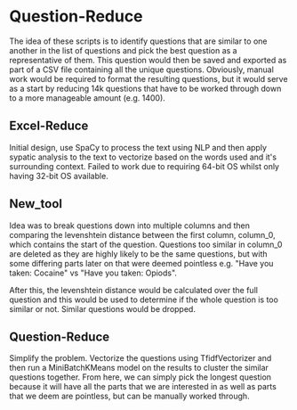 # Question-Reduce
The idea of these scripts is to identify questions that are similar to one another in the list of questions and pick the best question as a representative of them.  This question would then be saved and exported as part of a CSV file containing all the unique questions.  Obviously, manual work would be required to format the resulting questions, but it would serve as a start by reducing 14k questions that have to be worked through down to a more manageable amount (e.g. 1400).

## Excel-Reduce
Initial design, use SpaCy to process the text using NLP and then apply sypatic analysis to the text to vectorize based on the words used and it's surrounding context.  Failed to work due to requiring 64-bit OS whilst only having 32-bit OS available.

## New_tool
Idea was to break questions down into multiple columns and then comparing the levenshtein distance between the first column, column_0, which contains the start of the question.  Questions too similar in column_0 are deleted as they are highly likely to be the same questions, but with some differing parts later on that were deemed pointless e.g. "Have you taken: Cocaine" vs "Have you taken: Opiods".  

After this, the levenshtein distance would be calculated over the full question and this would be used to determine if the whole question is too similar or not.  Similar questions would be dropped.

## Question-Reduce
Simplify the problem.  Vectorize the questions using TfidfVectorizer and then run a MiniBatchKMeans model on the results to cluster the similar questions together.  From here, we can simply pick the longest question because it will have all the parts that we are interested in as well as parts that we deem are pointless, but can be manually worked through.  
